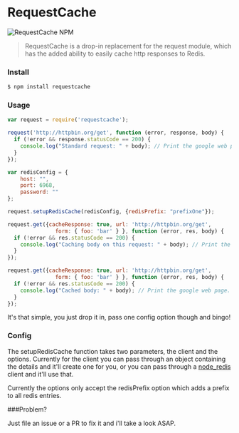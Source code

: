 RequestCache
=====

![RequestCache NPM](https://nodei.co/npm/requestcache.png)

> RequestCache is a drop-in replacement for the request module, which has the added ability to easily cache http responses to Redis.
### Install
```bash
$ npm install requestcache
```

### Usage
```javascript
var request = require('requestcache');

request('http://httpbin.org/get', function (error, response, body) {
  if (!error && response.statusCode == 200) {
    console.log("Standard request: " + body); // Print the google web page.
  }
});

var redisConfig = {
    host: "",
    port: 6968,
    password: ""
};

request.setupRedisCache(redisConfig, {redisPrefix: "prefixOne"});

request.get({cacheResponse: true, url: 'http://httpbin.org/get',
               form: { foo: 'bar' } }, function (error, res, body) {
  if (!error && res.statusCode == 200) {
    console.log("Caching body on this request: " + body); // Print the google web page.
  }
});

request.get({cacheResponse: true, url: 'http://httpbin.org/get',
               form: { foo: 'bar' } }, function (error, res, body) {
  if (!error && res.statusCode == 200) {
    console.log("Cached body: " + body); // Print the google web page.
  }
});
```

It's that simple, you just drop it in, pass one config option though and bingo!

### Config

The setupRedisCache function takes two parameters, the client and the options. Currently for the client you can pass through an object containing the details and it'll create one for you, or you can pass through a [node_redis](https://github.com/mranney/node_redis) client and it'll use that. 

Currently the options only accept the redisPrefix option which adds a prefix to all redis entries.

###Problem?

Just file an issue or a PR to fix it and i'll take a look ASAP.
